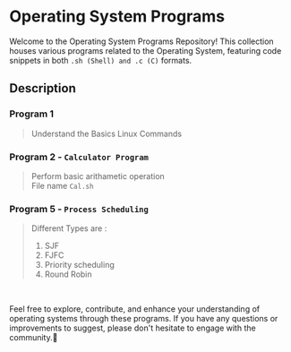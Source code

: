 # Operating System Programs
<p>
  
Welcome to the Operating System Programs Repository! This collection houses various programs related to the Operating System, featuring code snippets in both ``` .sh (Shell) and .c (C) ``` formats.



## Description

### Program 1 <br>
> Understand the Basics Linux Commands


### Program 2 - ```Calculator Program```<br>
>Perform basic arithametic operation <br>
File name ```Cal.sh```
  

### Program 5 - ```Process Scheduling```
> Different Types are :
> 1) SJF
> 2) FJFC
> 3) Priority scheduling
> 4) Round Robin

</p>

<br>

Feel free to explore, contribute, and enhance your understanding of operating systems through these programs. If you have any questions or improvements to suggest, please don't hesitate to engage with the community.🚀
